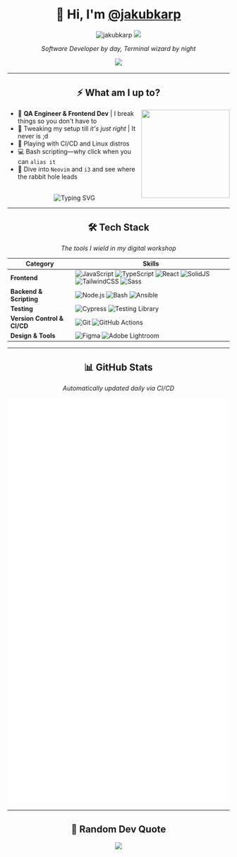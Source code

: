 <h1 align=center>🌊 Hi, I'm <a href="https://github.com/qunikarp">@jakubkarp</a></h1>

<div align="center">
  <img src="https://komarev.com/ghpvc/?username=qunikarp&label=Profile%20views&color=0e75b6&style=flat" alt="jakubkarp" />
  
  <img src="https://media4.giphy.com/media/HzPtbOKyBoBFsK4hyc/giphy.gif?cid=ecf05e477gt5fhtnhlu49018476utwy5iw23n5dvrowmq5j4&ep=v1_gifs_search&rid=giphy.gif&ct=g" width="140"/>
  
  <p><i>Software Developer by day, Terminal wizard by night</i></p>
</div>

<div align="center">
  <a href="https://www.linkedin.com/in/jakub-karp/">
    <img src="https://img.shields.io/badge/LinkedIn-0077B5?style=for-the-badge&logo=linkedin&logoColor=white"/>
  </a>
</div>

<hr>

<div align="center">
  <h2>⚡ What am I up to?</h2>
</div>

<img align="right" src="https://media.giphy.com/media/v1.Y2lkPTc5MGI3NjExZmIwNnBqbTRncWE5dGJldW1ucWh0cHpxYnY0czlmeWxrbjZoc2R1MCZlcD12MV9pbnRlcm5hbF9naWZfYnlfaWQmY3Q9Zw/juua9i2c2fA0AIp2iq/giphy.gif" width="200" height="200" />

- 🚀 **QA Engineer & Frontend Dev** | I break things so you don't have to
- 🎨 Tweaking my setup till *it's just right* | It never is ;d
- 🤖 Playing with CI/CD and Linux distros
- 💻 Bash scripting—why click when you can `alias it`
- 🌊 Dive into `Neovim` and `i3` and see where the rabbit hole leads

<br>

<div align="center">
  <img src="https://readme-typing-svg.herokuapp.com?font=Fira+Code&pause=1000&color=0969DA&center=true&vCenter=true&width=435&lines=Always+learning;Automating+all+the+things;Terminal+over+GUI+anyday" alt="Typing SVG" />
</div>

<hr>

<div align="center">
  <h2>🛠️ Tech Stack</h2>
  <p><i>The tools I wield in my digital workshop</i></p>
</div>

| **Category**         | **Skills**                                                                                     |
|----------------------|------------------------------------------------------------------------------------------------|
| **Frontend**          | ![JavaScript](https://img.shields.io/badge/JavaScript-808080?style=for-the-badge&logo=javascript&logoColor=white) ![TypeScript](https://img.shields.io/badge/TypeScript-808080?style=for-the-badge&logo=typescript&logoColor=white) ![React](https://img.shields.io/badge/React-808080?style=for-the-badge&logo=react&logoColor=white) ![SolidJS](https://img.shields.io/badge/SolidJS-808080?style=for-the-badge&logo=solidjs&logoColor=white) ![TailwindCSS](https://img.shields.io/badge/TailwindCSS-808080?style=for-the-badge&logo=tailwindcss&logoColor=white) ![Sass](https://img.shields.io/badge/Sass-808080?style=for-the-badge&logo=sass&logoColor=white) |
| **Backend & Scripting**| ![Node.js](https://img.shields.io/badge/Node.js-808080?style=for-the-badge&logo=node.js&logoColor=white) ![Bash](https://img.shields.io/badge/Bash-808080?style=for-the-badge&logo=gnu-bash&logoColor=white) ![Ansible](https://img.shields.io/badge/Ansible-808080?style=for-the-badge&logo=ansible&logoColor=white) |
| **Testing**           | ![Cypress](https://img.shields.io/badge/Cypress-808080?style=for-the-badge&logo=cypress&logoColor=white) ![Testing Library](https://img.shields.io/badge/Testing%20Library-808080?style=for-the-badge&logo=testing-library&logoColor=white) |
| **Version Control & CI/CD**| ![Git](https://img.shields.io/badge/Git-808080?style=for-the-badge&logo=git&logoColor=white) ![GitHub Actions](https://img.shields.io/badge/GitHub%20Actions-808080?style=for-the-badge&logo=github-actions&logoColor=white) |
| **Design & Tools**    | ![Figma](https://img.shields.io/badge/Figma-808080?style=for-the-badge&logo=figma&logoColor=white) ![Adobe Lightroom](https://img.shields.io/badge/Adobe%20Lightroom-808080?style=for-the-badge&logo=adobe-lightroom&logoColor=white) |

<hr>

<div align="center">
  <h2>📊 GitHub Stats</h2>
  <p><i>Automatically updated daily via CI/CD</i></p>
</div>

<p align="center">
  <img src="https://github.com/fn-jakubkarp/fn-jakubkarp/blob/main/github-metrics.svg"/>
</p>

<hr>

<div align="center">
  <h2>💭 Random Dev Quote</h2>
  <img src="https://quotes-github-readme.vercel.app/api?type=horizontal&theme=dark" />
</div>


